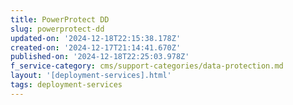 ```yaml
---
title: PowerProtect DD
slug: powerprotect-dd
updated-on: '2024-12-18T22:15:38.178Z'
created-on: '2024-12-17T21:14:41.670Z'
published-on: '2024-12-18T22:25:03.978Z'
f_service-category: cms/support-categories/data-protection.md
layout: '[deployment-services].html'
tags: deployment-services
---
```



